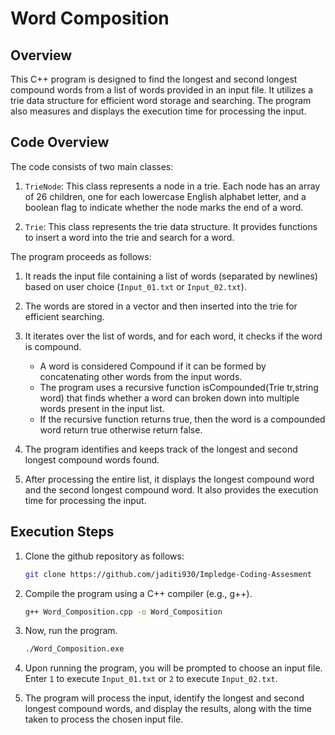 # Word Composition

## Overview
This C++ program is designed to find the longest and second longest compound words from a list of words provided in an input file. It utilizes a trie data structure for efficient word storage and searching. The program also measures and displays the execution time for processing the input.

## Code Overview

The code consists of two main classes:

1. `TrieNode`: This class represents a node in a trie. Each node has an array of 26 children, one for each lowercase English alphabet letter, and a boolean flag to indicate whether the node marks the end of a word.

2. `Trie`: This class represents the trie data structure. It provides functions to insert a word into the trie and search for a word.

The program proceeds as follows:

1. It reads the input file containing a list of words (separated by newlines) based on user choice (`Input_01.txt` or `Input_02.txt`).

2. The words are stored in a vector and then inserted into the trie for efficient searching.

3. It iterates over the list of words, and for each word, it checks if the word is compound.
      * A word is considered Compound if it can be formed by concatenating other words from the input words.
      * The program uses a recursive function isCompounded(Trie tr,string word) that finds whether a word can broken down into multiple words present in the input list.
      * If the recursive function returns true, then the word is a compounded word return true otherwise return false.

4. The program identifies and keeps track of the longest and second longest compound words found.

5. After processing the entire list, it displays the longest compound word and the second longest compound word. It also provides the execution time for processing the input.

## Execution Steps

1. Clone the github repository as follows:
     ```bash
   git clone https://github.com/jaditi930/Impledge-Coding-Assesment
   ```
2. Compile the program using a C++ compiler (e.g., g++).

   ```bash
   g++ Word_Composition.cpp -o Word_Composition
   ```
3. Now, run the program.
    ```bash
    ./Word_Composition.exe
    ```
4. Upon running the program, you will be prompted to choose an input file. Enter `1` to execute `Input_01.txt` or `2` to execute `Input_02.txt`.

5. The program will process the input, identify the longest and second longest compound words, and display the results, along with the time taken to process the chosen input file.
